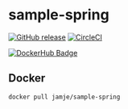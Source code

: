 # sample-spring

[![GitHub release](https://img.shields.io/github/release/nalbam/sample-spring.svg)](https://github.com/nalbam/sample-spring/releases)
[![CircleCI](https://circleci.com/gh/nalbam/sample-spring.svg?style=svg)](https://circleci.com/gh/nalbam/sample-spring)

[![DockerHub Badge](http://dockeri.co/image/nalbam/sample-spring)](https://hub.docker.com/r/nalbam/sample-spring/)

## Docker

```bash
docker pull jamje/sample-spring
```

